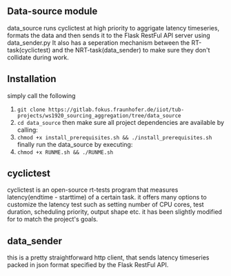 ## Data-source module

data_source runs cyclictest at high priority to aggrigate latency timeseries, formats the data and then sends it to the Flask RestFul API server using data_sender.py
It also has a seperation mechanism between the RT-task(cyclictest) and the NRT-task(data_sender) to make sure they don't collidate during work.

## Installation

simply call the following
1. `git clone https://gitlab.fokus.fraunhofer.de/iiot/tub-projects/ws1920_sourcing_aggregation/tree/data_source`
2. `cd data_source`
then make sure all project dependencies are available by calling:
3. `chmod +x install_prerequisites.sh && ./install_prerequisites.sh`
finally run the data_source by executing:
4. `chmod +x RUNME.sh && ./RUNME.sh`

## cyclictest
cyclictest is an open-source rt-tests program that measures latency(endtime - starttime) of a certain task.
it offers many options to customize the latency test such as setting number of CPU cores, test duration, scheduling priority, output shape etc.
it has been slightly modified for to match the project's goals.

## data_sender
this is a pretty straightforward http client, that sends latency timeseries packed in json format specified by the Flask RestFul API.




